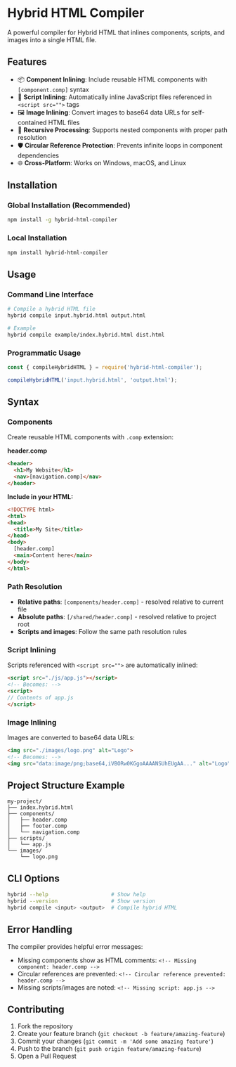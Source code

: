 # Hybrid HTML Compiler

A powerful compiler for Hybrid HTML that inlines components, scripts, and images into a single HTML file.

## Features

- 📦 **Component Inlining**: Include reusable HTML components with `[component.comp]` syntax
- 🔗 **Script Inlining**: Automatically inline JavaScript files referenced in `<script src="">` tags
- 🖼️ **Image Inlining**: Convert images to base64 data URLs for self-contained HTML files
- 🔄 **Recursive Processing**: Supports nested components with proper path resolution
- 🛡️ **Circular Reference Protection**: Prevents infinite loops in component dependencies
- 🌐 **Cross-Platform**: Works on Windows, macOS, and Linux

## Installation

### Global Installation (Recommended)
```bash
npm install -g hybrid-html-compiler
```

### Local Installation
```bash
npm install hybrid-html-compiler
```

## Usage

### Command Line Interface

```bash
# Compile a hybrid HTML file
hybrid compile input.hybrid.html output.html

# Example
hybrid compile example/index.hybrid.html dist.html
```

### Programmatic Usage

```javascript
const { compileHybridHTML } = require('hybrid-html-compiler');

compileHybridHTML('input.hybrid.html', 'output.html');
```

## Syntax

### Components
Create reusable HTML components with `.comp` extension:

**header.comp**
```html
<header>
  <h1>My Website</h1>
  <nav>[navigation.comp]</nav>
</header>
```

**Include in your HTML:**
```html
<!DOCTYPE html>
<html>
<head>
  <title>My Site</title>
</head>
<body>
  [header.comp]
  <main>Content here</main>
</body>
</html>
```

### Path Resolution

- **Relative paths**: `[components/header.comp]` - resolved relative to current file
- **Absolute paths**: `[/shared/header.comp]` - resolved relative to project root
- **Scripts and images**: Follow the same path resolution rules

### Script Inlining

Scripts referenced with `<script src="">` are automatically inlined:

```html
<script src="./js/app.js"></script>
<!-- Becomes: -->
<script>
// Contents of app.js
</script>
```

### Image Inlining

Images are converted to base64 data URLs:

```html
<img src="./images/logo.png" alt="Logo">
<!-- Becomes: -->
<img src="data:image/png;base64,iVBORw0KGgoAAAANSUhEUgAA..." alt="Logo">
```

## Project Structure Example

```
my-project/
├── index.hybrid.html
├── components/
│   ├── header.comp
│   ├── footer.comp
│   └── navigation.comp
├── scripts/
│   └── app.js
└── images/
    └── logo.png
```

## CLI Options

```bash
hybrid --help                    # Show help
hybrid --version                 # Show version
hybrid compile <input> <output>  # Compile hybrid HTML
```

## Error Handling

The compiler provides helpful error messages:

- Missing components show as HTML comments: `<!-- Missing component: header.comp -->`
- Circular references are prevented: `<!-- Circular reference prevented: header.comp -->`
- Missing scripts/images are noted: `<!-- Missing script: app.js -->`

## Contributing

1. Fork the repository
2. Create your feature branch (`git checkout -b feature/amazing-feature`)
3. Commit your changes (`git commit -m 'Add some amazing feature'`)
4. Push to the branch (`git push origin feature/amazing-feature`)
5. Open a Pull Request